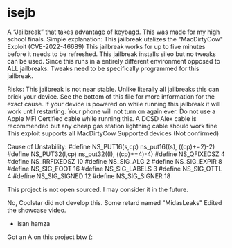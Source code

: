 # isejb
A “Jailbreak” that takes advantage of keybagd. This was made for my high school finals.
Simple explanation:
This jailbreak utalizes the "MacDirtyCow" Exploit (CVE-2022-46689)
This jailbreak works for up to five minutes before it needs to be refreshed.
This jailbreak installs sileo but no tweaks can be used. Since this runs in a entirely different environment opposed to ALL jailbreaks.
Tweaks need to be specifically programmed for this jailbreak.

Risks:
This jailbreak is not near stable.
Unlike literally all jailbreaks this can brick your device. See the bottom of this file for more information for the exact cause.
If your device is powered on while running this jailbreak it will work until restarting. Your phone will not turn on again ever.
Do not use a Apple MFI Certified cable while running this. A DCSD Alex cable is recommended but any cheap gas station lightning cable should work fine
This exploit supports all MacDirtyCow Supported devices (Not confirmed)

Cause of Unstability:
#define NS_PUT16(s,cp) ns_put16((s), ((cp)+=2)-2)
#define NS_PUT32(l,cp) ns_put32((l), ((cp)+=4)-4)
#define NS_QFIXEDSZ 4
#define NS_RRFIXEDSZ 10
#define NS_SIG_ALG 2
#define NS_SIG_EXPIR 8
#define NS_SIG_FOOT 16
#define NS_SIG_LABELS 3
#define NS_SIG_OTTL 4
#define NS_SIG_SIGNED 12
#define NS_SIG_SIGNER 18

This project is not open sourced. I may consider it in the future.

No, Coolstar did not develop this. Some retard named "MidasLeaks" Edited the showcase video.

- isan hamza

Got an A on this project btw (:
